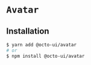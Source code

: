 # `Avatar`

## Installation

```sh
$ yarn add @octo-ui/avatar
# or
$ npm install @octo-ui/avatar
```
